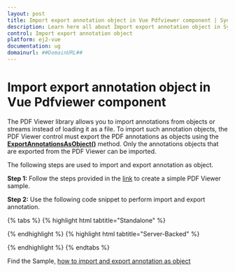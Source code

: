 ```yaml
---
layout: post
title: Import export annotation object in Vue Pdfviewer component | Syncfusion
description: Learn here all about Import export annotation object in Syncfusion Vue Pdfviewer component of Syncfusion Essential JS 2 and more.
control: Import export annotation object 
platform: ej2-vue
documentation: ug
domainurl: ##DomainURL##
---
```


# Import export annotation object in Vue Pdfviewer component

The PDF Viewer library allows you to import annotations from objects or streams instead of loading it as a file. To import such annotation objects, the PDF Viewer control must export the PDF annotations as objects using the [**ExportAnnotationsAsObject()**](https://ej2.syncfusion.com/vue/documentation/api/pdfviewer/#exportannotationsasobject) method. Only the annotations objects that are exported from the PDF Viewer can be imported.

The following steps are used to import and export annotation as object.

**Step 1:** Follow the steps provided in the [link](https://ej2.syncfusion.com/vue/documentation/pdfviewer/getting-started/) to create a simple PDF Viewer sample.

**Step 2:** Use the following code snippet to perform import and export annotation.

{% tabs %}
{% highlight html tabtitle="Standalone" %}
<template>
  <div id="app">
      <button v-on:click="exportAnnotation">Export Annotation</button>
      <button v-on:click="importAnnotation">Import Annotation</button>
      <ejs-pdfviewer
        id="pdfViewer"
        ref="pdfviewer"
        :documentPath="documentPath">
      </ejs-pdfviewer>
  </div>
</template>

<script>
import Vue from 'vue';
import { PdfViewerPlugin, Toolbar, Magnification, Navigation, 
         LinkAnnotation, BookmarkView, Annotation, ThumbnailView, 
         Print, TextSelection, TextSearch, FormFields, FormDesigner } from '@syncfusion/ej2-vue-pdfviewer';
Vue.use(PdfViewerPlugin);
var exportObject;

export default {
  name: 'app',
  data () {
    return {
      documentPath:"https://cdn.syncfusion.com/content/pdf/pdf-succinctly.pdf",
    };
  },
  provide: {
    PdfViewer: [ Toolbar, Magnification, Navigation, LinkAnnotation, BookmarkView, Annotation, 
                 ThumbnailView, Print, TextSelection, TextSearch, FormFields, FormDesigner ]},

  methods: {
    //Export annotation as object.
    exportAnnotation: function() {
      var viewer = document.getElementById('pdfViewer').ej2_instances[0];
      viewer.exportAnnotationsAsObject().then(function(value) {
        exportObject = value;
      });
    },

    //Import annotation that are exported as object.
    importAnnotation: function() {
      var viewer = document.getElementById('pdfViewer').ej2_instances[0];
      viewer.importAnnotation(JSON.parse(exportObject));
    }
  }
}
</script>
{% endhighlight %}
{% highlight html tabtitle="Server-Backed" %}
<template>
  <div id="app">
      <button v-on:click="exportAnnotation">Export Annotation</button>
      <button v-on:click="importAnnotation">Import Annotation</button>
      <ejs-pdfviewer
        id="pdfViewer"
        ref="pdfviewer"
        :serviceUrl="serviceUrl"
        :documentPath="documentPath">
      </ejs-pdfviewer>
  </div>
</template>

<script>
import Vue from 'vue';
import { PdfViewerPlugin, Toolbar, Magnification, Navigation, 
         LinkAnnotation, BookmarkView, Annotation, ThumbnailView, 
         Print, TextSelection, TextSearch, FormFields, FormDesigner } from '@syncfusion/ej2-vue-pdfviewer';
Vue.use(PdfViewerPlugin);
var exportObject;

export default {
  name: 'app',
  data () {
    return {
      serviceUrl:"https://services.syncfusion.com/vue/production/api/pdfviewer",
      documentPath:"https://cdn.syncfusion.com/content/pdf/pdf-succinctly.pdf"
    };
  },
  provide: {
    PdfViewer: [ Toolbar, Magnification, Navigation, LinkAnnotation, BookmarkView, Annotation, 
                 ThumbnailView, Print, TextSelection, TextSearch, FormFields, FormDesigner ]},

  methods: {
    //Export annotation as object.
    exportAnnotation: function() {
      var viewer = document.getElementById('pdfViewer').ej2_instances[0];
      viewer.exportAnnotationsAsObject().then(function(value) {
        exportObject = value;
      });
    },

    //Import annotation that are exported as object.
    importAnnotation: function() {
      var viewer = document.getElementById('pdfViewer').ej2_instances[0];
      viewer.importAnnotation(JSON.parse(exportObject));
    }
  }
}
</script>
{% endhighlight %}
{% endtabs %}

Find the Sample, [how to import and export annotation as object](https://www.syncfusion.com/downloads/support/directtrac/general/ze/quickstart1493378357.zip)